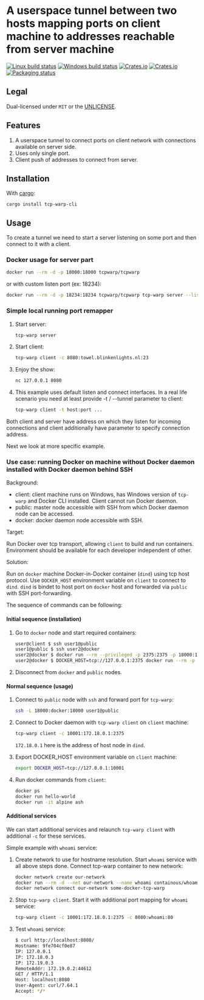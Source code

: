 # A userspace tunnel between two hosts mapping ports on client machine to addresses reachable from server machine

[![Linux build status](https://travis-ci.org/tcp-warp/tcp-warp.svg)](https://travis-ci.org/tcp-warp/tcp-warp)
[![Windows build status](https://ci.appveyor.com/api/projects/status/github/tcp-warp/tcp-warp?svg=true)](https://ci.appveyor.com/project/tcp-warp/tcp-warp)
[![Crates.io](https://img.shields.io/crates/v/tcp-warp.svg)](https://crates.io/crates/tcp-warp)
[![Crates.io](https://img.shields.io/crates/v/tcp-warp.svg)](https://crates.io/crates/tcp-warp-cli)
[![Packaging status](https://repology.org/badge/tiny-repos/tcp-warp.svg)](https://repology.org/project/tcp-warp/badges)

## Legal

Dual-licensed under `MIT` or the [UNLICENSE](http://unlicense.org/).

## Features

1. A userspace tunnel to connect ports on client network with connections available on server side.
1. Uses only single port.
1. Client push of addresses to connect from server.

## Installation

With [cargo](https://www.rust-lang.org/learn/get-started):

    cargo install tcp-warp-cli

## Usage

To create a tunnel we need to start a server listening on some port and then connect to it with a client.

### Docker usage for server part

```bash
docker run --rm -d -p 18000:18000 tcpwarp/tcpwarp
```

or with custom listen port (ex: 18234):

```bash
docker run --rm -d -p 18234:18234 tcpwarp/tcpwarp tcp-warp server --listen=0.0.0.0:18234
```

### Simple local running port remapper

1. Start server:

    ```bash
    tcp-warp server
    ```

1. Start client:

    ```bash
    tcp-warp client -c 8080:towel.blinkenlights.nl:23
    ```

1. Enjoy the show:

    ```bash
    nc 127.0.0.1 8080
    ```

1. This example uses default listen and connect interfaces. In a real life scenario you need at least provide -t / --tunnel parameter to client:

    ```bash
    tcp-warp client -t host:port ...
    ```

Both client and server have address on which they listen for incoming connections and client additionally have parameter to specify connection address.

Next we look at more specific example.

### Use case: running Docker on machine without Docker daemon installed with Docker daemon behind SSH

Background:

- client: client machine runs on Windows, has Windows version of `tcp-warp` and Docker CLI installed. Client cannot run Docker daemon.
- public: master node accessible with SSH from which Docker daemon node can be accessed.
- docker: docker daemon node accessible with SSH.

Target:

Run Docker over tcp transport, allowing `client` to build and run containers. Environment should be available for each developer independent of other.

Solution:

Run on `docker` machine Docker-in-Docker container (`dind`) using tcp host protocol. Use `DOCKER_HOST` environment variable on `client` to connect to `dind`. `dind` is bindet to host port on `docker` host and forwarded via `public` with SSH port-forwarding.

The sequence of commands can be following:

#### Initial sequence (installation)

1. Go to `docker` node and start required containers:

    ```bash
    user@client $ ssh user1@public
    user1@public $ ssh user2@docker
    user2@docker $ docker run --rm --privileged -p 2375:2375 -p 18000:18000 -d --name some-docker docker:dind dockerd --host=tcp://0.0.0.0:2375
    user2@docker $ DOCKER_HOST=tcp://127.0.0.1:2375 docker run --rm -p 18000:18000 -d --name some-docker-tcp-warp tcpwarp/tcpwarp
    ```

1. Disconnect from `docker` and `public` nodes.

#### Normal sequence (usage)

1. Connect to `public` node with `ssh` and forward port for `tcp-warp`:

    ```bash
    ssh -L 18000:docker:18000 user1@public
    ```

1. Connect to Docker daemon with `tcp-warp client` on `client` machine:

    ```bash
    tcp-warp client -c 10001:172.18.0.1:2375
    ```

    `172.18.0.1` here is the address of host node in `dind`.

1. Export DOCKER_HOST environment variable on `client` machine:

    ```bash
    export DOCKER_HOST=tcp://127.0.0.1:10001
    ```

1. Run docker commands from `client`:

    ```bash
    docker ps
    docker run hello-world
    docker run -it alpine ash
    ```

#### Additional services

We can start additional services and relaunch `tcp-warp client` with additional `-c` for these services.

Simple example with `whoami` service:

1. Create network to use for hostname resolution. Start `whoami` service with all above steps done. Connect tcp-warp container to new network:

    ```bash
    docker network create our-network
    docker run --rm -d --net our-network --name whoami containous/whoami
    docker network connect our-network some-docker-tcp-warp
    ```

1. Stop `tcp-warp client`. Start it with additional port mapping for `whoami` service:

    ```bash
    tcp-warp client -c 10001:172.18.0.1:2375 -c 8080:whoami:80
    ```

1. Test `whoami` service:

    ```bash
    $ curl http://localhost:8080/
    Hostname: 9fe704cf0e87
    IP: 127.0.0.1
    IP: 172.18.0.3
    IP: 172.19.0.3
    RemoteAddr: 172.19.0.2:44612
    GET / HTTP/1.1
    Host: localhost:8080
    User-Agent: curl/7.64.1
    Accept: */*
    ```
